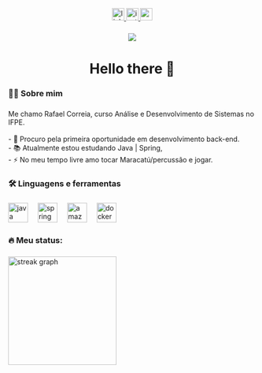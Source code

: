 <div align="center">
  <a href="https://www.linkedin.com/in/rafacostadev/"> <img src="https://img.shields.io/static/v1?message=LinkedIn&logo=linkedin&label=&color=0077B5&logoColor=white&labelColor=&style=for-the-badge" height="25" alt="linkedin logo"  /> </a>
  <a href="https://www.instagram.com/rafacosta.svg/"> <img src="https://img.shields.io/static/v1?message=Instagram&logo=instagram&label=&color=E4405F&logoColor=white&labelColor=&style=for-the-badge" height="25" alt="instagram logo"  /> </a>
  <a href = "mailto:rafaelcostamantis@gmail.com"> <img src="https://img.shields.io/static/v1?message=Gmail&logo=gmail&label=&color=D14836&logoColor=white&labelColor=&style=for-the-badge" height="25" alt="gmail logo"  /> </a>
</div>

###

<div align="center">
  <img src="https://visitor-badge.laobi.icu/badge?page_id=rafacostadev.rafacostadev&"  />
</div>

###

<h1 align="center">Hello there 👋</h1>

###

<h3 align="left">👩‍💻  Sobre mim</h3>

###

<p align="left">Me chamo Rafael Correia, curso Análise e Desenvolvimento de Sistemas no IFPE.<br><br>- 🔭 Procuro pela primeira oportunidade em desenvolvimento back-end.<br>- 📚 Atualmente estou estudando Java | Spring,<br>- ⚡ No meu tempo livre amo tocar Maracatú/percussão e jogar.</p>

###

<h3 align="left">🛠 Linguagens e ferramentas</h3>

###

<div align="left">
  <img src="https://cdn.jsdelivr.net/gh/devicons/devicon/icons/java/java-original.svg" height="40" alt="java logo"  />
  <img width="12" />
  <img src="https://cdn.jsdelivr.net/gh/devicons/devicon/icons/spring/spring-original.svg" height="40" alt="spring logo"  />
  <img width="12" />
  <img src="https://cdn.jsdelivr.net/gh/devicons/devicon/icons/amazonwebservices/amazonwebservices-line-wordmark.svg" height="40" alt="amazonwebservices logo"  />
  <img width="12" />
  <img src="https://cdn.jsdelivr.net/gh/devicons/devicon/icons/docker/docker-plain-wordmark.svg" height="40" alt="docker logo"  />
</div>

###

<h3 align="left">🔥   Meu status:</h3>

###

<div align="left">
  <img src="https://streak-stats.demolab.com?user=rafacostadev&locale=en&mode=daily&theme=dark&hide_border=false&border_radius=5&order=3" height="220" alt="streak graph"  />
</div>

###
